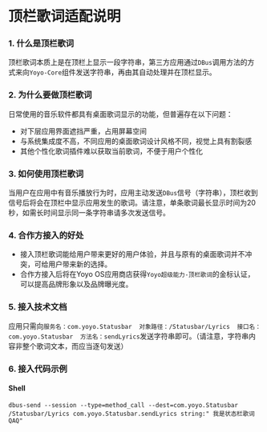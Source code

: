 # 顶栏歌词适配说明

### 1. 什么是顶栏歌词

顶栏歌词本质上是在顶栏上显示一段字符串，第三方应用通过```DBus```调用方法的方式来向```Yoyo-Core```组件发送字符串，再由其自动处理并在顶栏显示。


### 2. 为什么要做顶栏歌词

日常使用的音乐软件都具有桌面歌词显示的功能，但普遍存在以下问题：
- 对下层应用界面遮挡严重，占用屏幕空间
- 与系统集成度不高，不同应用的桌面歌词设计风格不同，视觉上具有割裂感
- 其他个性化歌词插件难以获取当前歌词，不便于用户个性化


### 3. 如何使用顶栏歌词

当用户在应用中有音乐播放行为时，应用主动发送```DBus```信号（字符串），顶栏收到信号后将会在顶栏中显示应用发生的歌词。请注意，单条歌词最长显示时间为20秒，如需长时间显示同一条字符串请多次发送信号。


### 4. 合作方接入的好处

- 接入顶栏歌词能给用户带来更好的用户体验，并且与原有的桌面歌词并不冲突，可给用户带来新的选择。
- 合作方接入后将在Yoyo OS应用商店获得```Yoyo超级能力-顶栏歌词```的金标认证，可以提高品牌形象以及品牌曝光度。


### 5. 接入技术文档

应用只需向```服务名：com.yoyo.Statusbar  对象路径：/Statusbar/Lyrics  接口名：com.yoyo.Statusbar  方法名：sendLyrics```发送字符串即可。（请注意，字符串内容非整个歌词文本，而应当逐句发送）


### 6. 接入代码示例

#### Shell
```
dbus-send --session --type=method_call --dest=com.yoyo.Statusbar /Statusbar/Lyrics com.yoyo.Statusbar.sendLyrics string:" 我是状态栏歌词QAQ"
```
